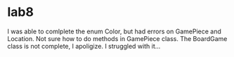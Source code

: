 # lab8
I was able to comlplete the enum Color, but had errors on GamePiece and Location.
Not sure how to do methods in GamePiece class.
The BoardGame class is not complete, I apoligize. 
I struggled with it...
